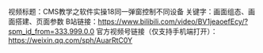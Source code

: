 视频标题：CMS教学之软件实操18同一弹窗控制不同设备
关键字：画面组态、画面搭建、页面参数
B站链接：https://www.bilibili.com/video/BV1jeaoefEcy/?spm_id_from=333.999.0.0
官方视频号链接（仅支持手机端打开）：https://weixin.qq.com/sph/AuarRtC0Y